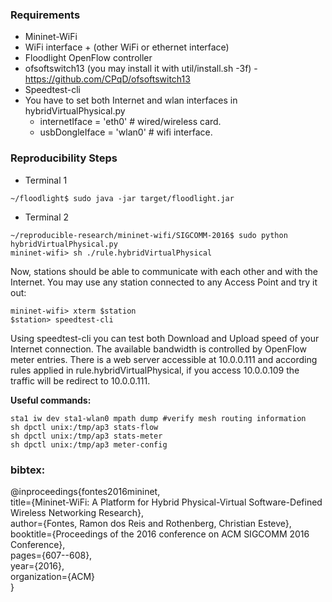 
### Requirements
- Mininet-WiFi
- WiFi interface + (other WiFi or ethernet interface)
- Floodlight OpenFlow controller
- ofsoftswitch13 (you may install it with util/install.sh -3f) - https://github.com/CPqD/ofsoftswitch13
- Speedtest-cli
- You have to set both Internet and wlan interfaces in hybridVirtualPhysical.py
  - internetIface = 'eth0' # wired/wireless card.
  - usbDongleIface = 'wlan0' # wifi interface.

### Reproducibility Steps
- Terminal 1
```
~/floodlight$ sudo java -jar target/floodlight.jar
```
- Terminal 2
```
~/reproducible-research/mininet-wifi/SIGCOMM-2016$ sudo python hybridVirtualPhysical.py
mininet-wifi> sh ./rule.hybridVirtualPhysical
```

Now, stations should be able to communicate with each other and with the Internet. You may use any station connected to any Access Point and try it out: 
```
mininet-wifi> xterm $station
$station> speedtest-cli
```  
Using speedtest-cli you can test both Download and Upload speed of your Internet connection. The available bandwidth is controlled by OpenFlow meter entries. There is a web server accessible at 10.0.0.111 and according rules applied in rule.hybridVirtualPhysical, if you access 10.0.0.109 the traffic will be redirect to 10.0.0.111.

**Useful commands:**  
```
sta1 iw dev sta1-wlan0 mpath dump #verify mesh routing information  
sh dpctl unix:/tmp/ap3 stats-flow  
sh dpctl unix:/tmp/ap3 stats-meter  
sh dpctl unix:/tmp/ap3 meter-config  
```

### bibtex:
@inproceedings{fontes2016mininet,  
  title={Mininet-WiFi: A Platform for Hybrid Physical-Virtual Software-Defined Wireless Networking Research},  
  author={Fontes, Ramon dos Reis and Rothenberg, Christian Esteve},  
  booktitle={Proceedings of the 2016 conference on ACM SIGCOMM 2016 Conference},  
  pages={607--608},  
  year={2016},  
  organization={ACM}  
}
